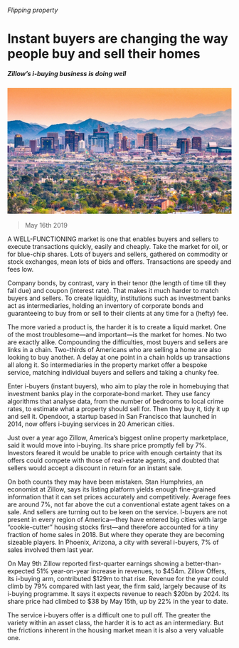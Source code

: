 ###### Flipping property

# Instant buyers are changing the way people buy and sell their homes 

##### Zillow’s i-buying business is doing well 

![image](images/20190518_fnp503.jpg) 

> May 16th 2019 

A WELL-FUNCTIONING market is one that enables buyers and sellers to execute transactions quickly, easily and cheaply. Take the market for oil, or for blue-chip shares. Lots of buyers and sellers, gathered on commodity or stock exchanges, mean lots of bids and offers. Transactions are speedy and fees low. 

Company bonds, by contrast, vary in their tenor (the length of time till they fall due) and coupon (interest rate). That makes it much harder to match buyers and sellers. To create liquidity, institutions such as investment banks act as intermediaries, holding an inventory of corporate bonds and guaranteeing to buy from or sell to their clients at any time for a (hefty) fee. 

The more varied a product is, the harder it is to create a liquid market. One of the most troublesome—and important—is the market for homes. No two are exactly alike. Compounding the difficulties, most buyers and sellers are links in a chain. Two-thirds of Americans who are selling a home are also looking to buy another. A delay at one point in a chain holds up transactions all along it. So intermediaries in the property market offer a bespoke service, matching individual buyers and sellers and taking a chunky fee. 

Enter i-buyers (instant buyers), who aim to play the role in homebuying that investment banks play in the corporate-bond market. They use fancy algorithms that analyse data, from the number of bedrooms to local crime rates, to estimate what a property should sell for. Then they buy it, tidy it up and sell it. Opendoor, a startup based in San Francisco that launched in 2014, now offers i-buying services in 20 American cities. 

Just over a year ago Zillow, America’s biggest online property marketplace, said it would move into i-buying. Its share price promptly fell by 7%. Investors feared it would be unable to price with enough certainty that its offers could compete with those of real-estate agents, and doubted that sellers would accept a discount in return for an instant sale. 

On both counts they may have been mistaken. Stan Humphries, an economist at Zillow, says its listing platform yields enough fine-grained information that it can set prices accurately and competitively. Average fees are around 7%, not far above the cut a conventional estate agent takes on a sale. And sellers are turning out to be keen on the service. I-buyers are not present in every region of America—they have entered big cities with large “cookie-cutter” housing stocks first—and therefore accounted for a tiny fraction of home sales in 2018. But where they operate they are becoming sizeable players. In Phoenix, Arizona, a city with several i-buyers, 7% of sales involved them last year. 

On May 9th Zillow reported first-quarter earnings showing a better-than-expected 51% year-on-year increase in revenues, to $454m. Zillow Offers, its i-buying arm, contributed $129m to that rise. Revenue for the year could climb by 79% compared with last year, the firm said, largely because of its i-buying programme. It says it expects revenue to reach $20bn by 2024. Its share price had climbed to $38 by May 15th, up by 22% in the year to date. 

The service i-buyers offer is a difficult one to pull off. The greater the variety within an asset class, the harder it is to act as an intermediary. But the frictions inherent in the housing market mean it is also a very valuable one. 


